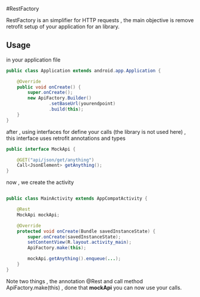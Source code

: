 #RestFactory

RestFactory is an simplifier for HTTP requests , the main objective is remove retrofit setup of your application for an library.

## Usage

in your application file

```java
public class Application extends android.app.Application {

    @Override
    public void onCreate() {
        super.onCreate();
        new ApiFactory.Builder()
                .setBaseUrl(yourendpoint)
                .build(this);
    }
}
```

after , using interfaces for define your calls (the library is not used here) , 
this interface uses retrofit annotations and types

```java
public interface MockApi {

    @GET("api/json/get/anything")
    Call<JsonElement> getAnything();
}

```

now , we create the activity 

```java

public class MainActivity extends AppCompatActivity {

    @Rest
    MockApi mockApi;

    @Override
    protected void onCreate(Bundle savedInstanceState) {
        super.onCreate(savedInstanceState);
        setContentView(R.layout.activity_main);
        ApiFactory.make(this);

        mockApi.getAnything().enqueue(...);
    }
}
```

Note two things , the annotation @Rest and call method ApiFactory.make(this) , done that __mockApi__ you can now use your calls.




